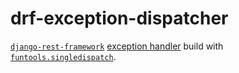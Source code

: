 # drf-exception-dispatcher

[`django-rest-framework`](https://github.com/encode/django-rest-framework)
[exception handler](https://www.django-rest-framework.org/api-guide/exceptions/#custom-exception-handling)
build with
[`funtools.singledispatch`](https://docs.python.org/3/library/functools.html#functools.singledispatch).
